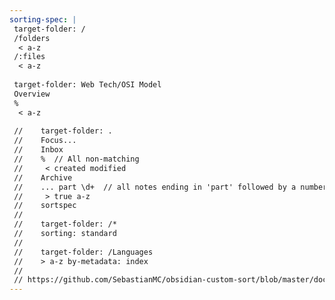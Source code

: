 ```yaml
---
sorting-spec: |
 target-folder: /
 /folders
  < a-z
 /:files
  < a-z
  
 target-folder: Web Tech/OSI Model
 Overview
 %
  < a-z
 
 //    target-folder: .
 //    Focus...
 //    Inbox
 //    %  // All non-matching
 //     < created modified
 //    Archive
 //    ... part \d+  // all notes ending in 'part' followed by a number, order by number
 //     > true a-z
 //    sortspec
 //
 //    target-folder: /*
 //    sorting: standard
 //
 //    target-folder: /Languages
 //    > a-z by-metadata: index
 //
 // https://github.com/SebastianMC/obsidian-custom-sort/blob/master/docs/advanced-README.md#tldr-usage
---
```


